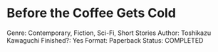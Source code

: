 # Before the Coffee Gets Cold

Genre: Contemporary, Fiction, Sci-Fi, Short Stories
Author: Toshikazu Kawaguchi
Finished?: Yes
Format: Paperback
Status: COMPLETED